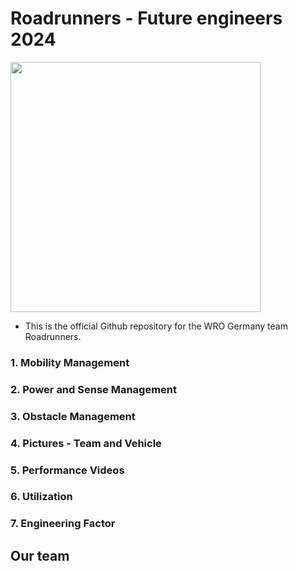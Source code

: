 Roadrunners - Future engineers 2024 
====

<img src="https://github.com/blauerkakao877/Roadrunners-FE24/assets/131390374/50f191a3-0340-4c7b-ba7b-8b8aab709dd7" width="400" height="400">

- This is the official Github repository for the WRO Germany team Roadrunners.
### 1. Mobility Management
### 2. Power and Sense Management
### 3. Obstacle Management
### 4. Pictures - Team and Vehicle
### 5. Performance Videos
### 6. Utilization
### 7. Engineering Factor
## Our team 
